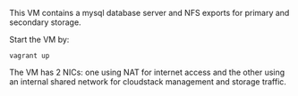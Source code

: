 This VM contains a mysql database server and NFS exports for primary
and secondary storage.

Start the VM by:
```
vagrant up
```

The VM has 2 NICs: one using NAT for internet access and the other using
an internal shared network for cloudstack management and storage traffic.
